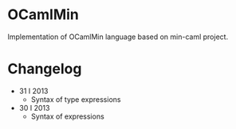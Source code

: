 OCamlMin
========

Implementation of OCamlMin language based on min-caml project.

Changelog
=========
* 31 I 2013
  * Syntax of type expressions
* 30 I 2013
  * Syntax of expressions
